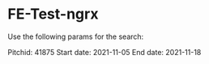 # FE-Test-ngrx

Use the following params for the search:

Pitchid: 41875
Start date: 2021-11-05
End date: 2021-11-18
